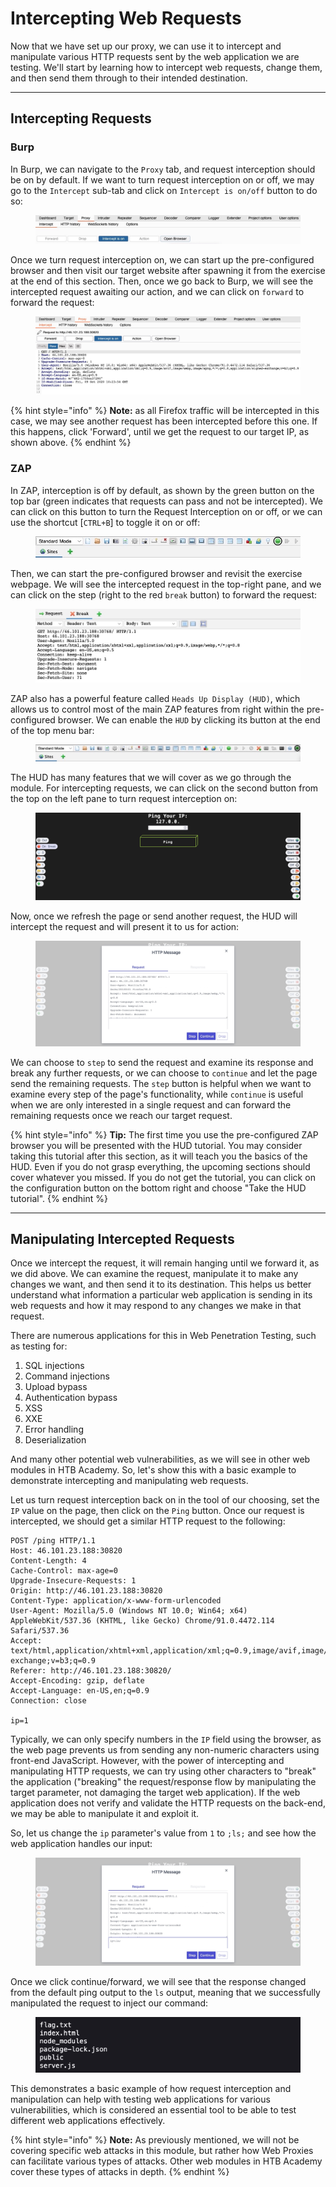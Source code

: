 # Intercepting Web Requests

Now that we have set up our proxy, we can use it to intercept and manipulate various HTTP requests sent by the web application we are testing. We'll start by learning how to intercept web requests, change them, and then send them through to their intended destination.

***

## Intercepting Requests

### **Burp**

In Burp, we can navigate to the `Proxy` tab, and request interception should be on by default. If we want to turn request interception on or off, we may go to the `Intercept` sub-tab and click on `Intercept is on/off` button to do so:

<figure><img src="../../../../.gitbook/assets/image (13) (1).png" alt=""><figcaption></figcaption></figure>

Once we turn request interception on, we can start up the pre-configured browser and then visit our target website after spawning it from the exercise at the end of this section. Then, once we go back to Burp, we will see the intercepted request awaiting our action, and we can click on `forward` to forward the request:

<figure><img src="../../../../.gitbook/assets/image (1) (1) (1) (1) (1) (1) (1) (1) (1) (1) (1) (1).png" alt=""><figcaption></figcaption></figure>

{% hint style="info" %}
**Note:** as all Firefox traffic will be intercepted in this case, we may see another request has been intercepted before this one. If this happens, click 'Forward', until we get the request to our target IP, as shown above.
{% endhint %}

### **ZAP**

In ZAP, interception is off by default, as shown by the green button on the top bar (green indicates that requests can pass and not be intercepted). We can click on this button to turn the Request Interception on or off, or we can use the shortcut \[`CTRL+B`] to toggle it on or off:

<figure><img src="../../../../.gitbook/assets/image (2) (1) (1) (1) (1) (1) (1) (1) (1) (1) (1).png" alt=""><figcaption></figcaption></figure>

Then, we can start the pre-configured browser and revisit the exercise webpage. We will see the intercepted request in the top-right pane, and we can click on the step (right to the red `break` button) to forward the request:

<figure><img src="../../../../.gitbook/assets/image (3) (1) (1) (1) (1) (1) (1).png" alt=""><figcaption></figcaption></figure>

ZAP also has a powerful feature called `Heads Up Display (HUD)`, which allows us to control most of the main ZAP features from right within the pre-configured browser. We can enable the `HUD` by clicking its button at the end of the top menu bar:

<figure><img src="../../../../.gitbook/assets/image (4) (1) (1) (1) (1).png" alt=""><figcaption></figcaption></figure>

The HUD has many features that we will cover as we go through the module. For intercepting requests, we can click on the second button from the top on the left pane to turn request interception on:

<figure><img src="../../../../.gitbook/assets/image (5) (1) (1) (1) (1).png" alt=""><figcaption></figcaption></figure>

Now, once we refresh the page or send another request, the HUD will intercept the request and will present it to us for action:

<figure><img src="../../../../.gitbook/assets/image (6) (1) (1) (1) (1).png" alt=""><figcaption></figcaption></figure>

We can choose to `step` to send the request and examine its response and break any further requests, or we can choose to `continue` and let the page send the remaining requests. The `step` button is helpful when we want to examine every step of the page's functionality, while `continue` is useful when we are only interested in a single request and can forward the remaining requests once we reach our target request.

{% hint style="info" %}
**Tip:** The first time you use the pre-configured ZAP browser you will be presented with the HUD tutorial. You may consider taking this tutorial after this section, as it will teach you the basics of the HUD. Even if you do not grasp everything, the upcoming sections should cover whatever you missed. If you do not get the tutorial, you can click on the configuration button on the bottom right and choose "Take the HUD tutorial".
{% endhint %}

***

## Manipulating Intercepted Requests

Once we intercept the request, it will remain hanging until we forward it, as we did above. We can examine the request, manipulate it to make any changes we want, and then send it to its destination. This helps us better understand what information a particular web application is sending in its web requests and how it may respond to any changes we make in that request.

There are numerous applications for this in Web Penetration Testing, such as testing for:

1. SQL injections
2. Command injections
3. Upload bypass
4. Authentication bypass
5. XSS
6. XXE
7. Error handling
8. Deserialization

And many other potential web vulnerabilities, as we will see in other web modules in HTB Academy. So, let's show this with a basic example to demonstrate intercepting and manipulating web requests.

Let us turn request interception back on in the tool of our choosing, set the `IP` value on the page, then click on the `Ping` button. Once our request is intercepted, we should get a similar HTTP request to the following:

```http
POST /ping HTTP/1.1
Host: 46.101.23.188:30820
Content-Length: 4
Cache-Control: max-age=0
Upgrade-Insecure-Requests: 1
Origin: http://46.101.23.188:30820
Content-Type: application/x-www-form-urlencoded
User-Agent: Mozilla/5.0 (Windows NT 10.0; Win64; x64) AppleWebKit/537.36 (KHTML, like Gecko) Chrome/91.0.4472.114 Safari/537.36
Accept: text/html,application/xhtml+xml,application/xml;q=0.9,image/avif,image/webp,image/apng,*/*;q=0.8,application/signed-exchange;v=b3;q=0.9
Referer: http://46.101.23.188:30820/
Accept-Encoding: gzip, deflate
Accept-Language: en-US,en;q=0.9
Connection: close

ip=1
```

Typically, we can only specify numbers in the `IP` field using the browser, as the web page prevents us from sending any non-numeric characters using front-end JavaScript. However, with the power of intercepting and manipulating HTTP requests, we can try using other characters to "break" the application ("breaking" the request/response flow by manipulating the target parameter, not damaging the target web application). If the web application does not verify and validate the HTTP requests on the back-end, we may be able to manipulate it and exploit it.

So, let us change the `ip` parameter's value from `1` to `;ls;` and see how the web application handles our input:

<figure><img src="../../../../.gitbook/assets/image (7) (1) (1) (1) (1).png" alt=""><figcaption></figcaption></figure>

Once we click continue/forward, we will see that the response changed from the default ping output to the `ls` output, meaning that we successfully manipulated the request to inject our command:

<figure><img src="../../../../.gitbook/assets/image (8) (1) (1) (1).png" alt=""><figcaption></figcaption></figure>

This demonstrates a basic example of how request interception and manipulation can help with testing web applications for various vulnerabilities, which is considered an essential tool to be able to test different web applications effectively.

{% hint style="info" %}
**Note:** As previously mentioned, we will not be covering specific web attacks in this module, but rather how Web Proxies can facilitate various types of attacks. Other web modules in HTB Academy cover these types of attacks in depth.
{% endhint %}
